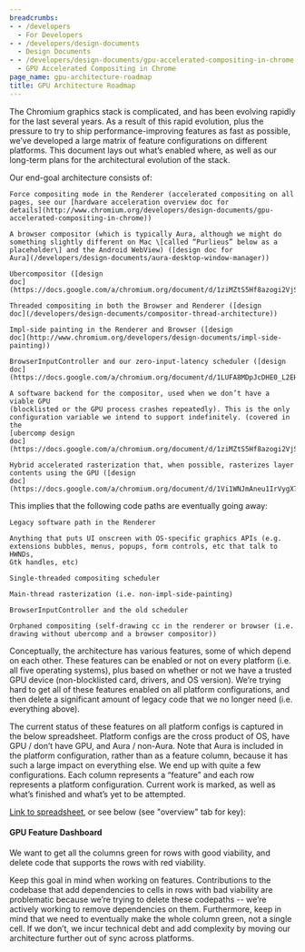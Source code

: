 ```yaml
---
breadcrumbs:
- - /developers
  - For Developers
- - /developers/design-documents
  - Design Documents
- - /developers/design-documents/gpu-accelerated-compositing-in-chrome
  - GPU Accelerated Compositing in Chrome
page_name: gpu-architecture-roadmap
title: GPU Architecture Roadmap
---
```


The Chromium graphics stack is complicated, and has been evolving rapidly for
the last several years. As a result of this rapid evolution, plus the pressure
to try to ship performance-improving features as fast as possible, we’ve
developed a large matrix of feature configurations on different platforms. This
document lays out what’s enabled where, as well as our long-term plans for the
architectural evolution of the stack.

Our end-goal architecture consists of:

    Force compositing mode in the Renderer (accelerated compositing on all
    pages, see our [hardware acceleration overview doc for
    details](http://www.chromium.org/developers/design-documents/gpu-accelerated-compositing-in-chrome))

    A browser compositor (which is typically Aura, although we might do
    something slightly different on Mac \[called “Purlieus” below as a
    placeholder\] and the Android WebView) ([design doc for
    Aura](/developers/design-documents/aura-desktop-window-manager))

    Ubercompositor ([design
    doc](https://docs.google.com/a/chromium.org/document/d/1ziMZtS5Hf8azogi2VjSE6XPaMwivZSyXAIIp0GgInNA/edit))

    Threaded compositing in both the Browser and Renderer ([design
    doc](/developers/design-documents/compositor-thread-architecture))

    Impl-side painting in the Renderer and Browser ([design
    doc](http://www.chromium.org/developers/design-documents/impl-side-painting))

    BrowserInputController and our zero-input-latency scheduler ([design
    doc](https://docs.google.com/a/chromium.org/document/d/1LUFA8MDpJcDHE0_L2EHvrcwqOMJhzl5dqb0AlBSqHOY/edit))

    A software backend for the compositor, used when we don’t have a viable GPU
    (blocklisted or the GPU process crashes repeatedly). This is the only
    configuration variable we intend to support indefinitely. (covered in the
    [ubercomp design
    doc](https://docs.google.com/a/chromium.org/document/d/1ziMZtS5Hf8azogi2VjSE6XPaMwivZSyXAIIp0GgInNA/edit))

    Hybrid accelerated rasterization that, when possible, rasterizes layer
    contents using the GPU ([design
    doc](https://docs.google.com/a/chromium.org/document/d/1Vi1WNJmAneu1IrVygX7Zd1fV7S_2wzWuGTcgGmZVRyE/edit#heading=h.7g13ueq2lwwd))

This implies that the following code paths are eventually going away:

    Legacy software path in the Renderer

    Anything that puts UI onscreen with OS-specific graphics APIs (e.g.
    extensions bubbles, menus, popups, form controls, etc that talk to HWNDs,
    Gtk handles, etc)

    Single-threaded compositing scheduler

    Main-thread rasterization (i.e. non-impl-side-painting)

    BrowserInputController and the old scheduler

    Orphaned compositing (self-drawing cc in the renderer or browser (i.e.
    drawing without ubercomp and a browser compositor))

Conceptually, the architecture has various features, some of which depend on
each other. These features can be enabled or not on every platform (i.e. all
five operating systems), plus based on whether or not we have a trusted GPU
device (non-blocklisted card, drivers, and OS version). We’re trying hard to get
all of these features enabled on all platform configurations, and then delete a
significant amount of legacy code that we no longer need (i.e. everything
above).

The current status of these features on all platform configs is captured in the
below spreadsheet. Platform configs are the cross product of OS, have GPU /
don’t have GPU, and Aura / non-Aura. Note that Aura is included in the platform
configuration, rather than as a feature column, because it has such a large
impact on everything else. We end up with quite a few configurations. Each
column represents a “feature” and each row represents a platform configuration.
Current work is marked, as well as what’s finished and what’s yet to be
attempted.

[Link to spreadsheet](https://docs.google.com/a/chromium.org/spreadsheet/ccc),
or see below (see "overview" tab for key):

#### GPU Feature Dashboard

We want to get all the columns green for rows with good viability, and delete
code that supports the rows with red viability.

Keep this goal in mind when working on features. Contributions to the codebase
that add dependencies to cells in rows with bad viability are problematic
because we’re trying to delete these codepaths -- we’re actively working to
remove dependencies on them. Furthermore, keep in mind that we need to
eventually make the whole column green, not a single cell. If we don’t, we incur
technical debt and add complexity by moving our architecture further out of sync
across platforms.